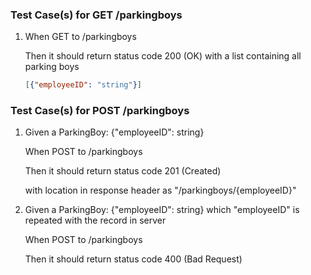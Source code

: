### Test Case(s) for GET /parkingboys
1.  When GET to /parkingboys
    
    Then it should return status code 200 (OK) with a list containing all parking boys
    ```JSON
    [{"employeeID": "string"}]
    ```

### Test Case(s) for POST /parkingboys
1. Given a ParkingBoy: {"employeeID": string}

    When POST to /parkingboys
    
    Then it should return status code 201 (Created)
    
    with location in response header as "/parkingboys/{employeeID}"

2. Given a ParkingBoy: {"employeeID": string} which "employeeID" is repeated with the record in server

    When POST to /parkingboys
    
    Then it should return status code 400 (Bad Request)
    
